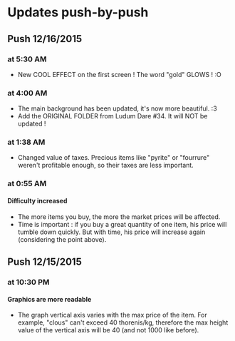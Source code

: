 # Updates push-by-push

## Push 12/16/2015

### at 5:30 AM
* New COOL EFFECT on the first screen ! The word "gold" GLOWS ! :O

### at 4:00 AM
* The main background has been updated, it's now more beautiful. :3
* Add the ORIGINAL FOLDER from Ludum Dare #34. It will NOT be updated !

### at 1:38 AM
* Changed value of taxes. Precious items like "pyrite" or "fourrure" weren't profitable enough, so their taxes are less important.

### at 0:55 AM
#### Difficulty increased
* The more items you buy, the more the market prices will be affected.
* Time is important : if you buy a great quantity of one item, his price will tumble down quickly. But with time, his price will increase again (considering the point above).

## Push 12/15/2015

### at 10:30 PM
#### Graphics are more readable
* The graph vertical axis varies with the max price of the item. For example, "clous" can't exceed 40 thorenis/kg, therefore the max height value of the vertical axis will be 40 (and not 1000 like before).
